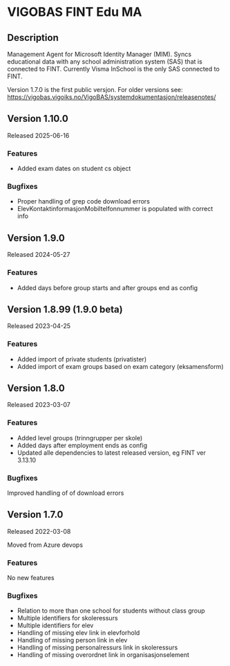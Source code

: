 # VIGOBAS FINT Edu MA

## Description

Management Agent for Microsoft Identity Manager (MIM). Syncs educational data with any school administration system (SAS) that is connected to FINT. Currently Visma InSchool is the only SAS connected to FINT.

Version 1.7.0 is the first public versjon. For older versions see: https://vigobas.vigoiks.no/VigoBAS/systemdokumentasjon/releasenotes/ 

## Version 1.10.0
Released 2025-06-16
### Features
* Added exam dates on student cs object
### Bugfixes
* Proper handling of grep code download errors
* ElevKontaktinformasjonMobiltelfonnummer is populated with correct info

## Version 1.9.0 
Released 2024-05-27
### Features
* Added days before group starts and after groups end as config

## Version 1.8.99 (1.9.0 beta)
Released 2023-04-25
### Features
* Added import of private students (privatister)
* Added import of exam groups based on exam category (eksamensform)

## Version 1.8.0
Released 2023-03-07
### Features
* Added level groups (trinngrupper per skole)
* Added days after employment ends as config
* Updated alle dependencies to latest released version, eg FINT ver 3.13.10
### Bugfixes
Improved handling of of download errors

## Version 1.7.0 
Released 2022-03-08


Moved from Azure devops 

### Features
No new features
### Bugfixes
* Relation to more than one school for students without class group
* Multiple identifiers for skoleressurs
* Multiple identifiers for elev
* Handling of missing elev link in elevforhold
* Handling of missing person link in elev
* Handling of missing personalressurs link in skoleressurs
* Handling of missing overordnet link in organisasjonselement
